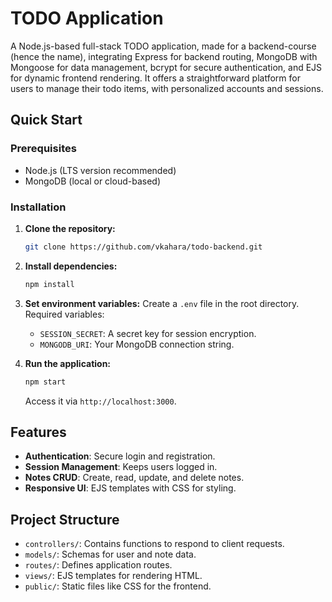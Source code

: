 
# TODO Application

A Node.js-based full-stack TODO application, made for a backend-course (hence the name), integrating Express for backend routing, MongoDB with Mongoose for data management, bcrypt for secure authentication, and EJS for dynamic frontend rendering. It offers a straightforward platform for users to manage their todo items, with personalized accounts and sessions.

## Quick Start

### Prerequisites

- Node.js (LTS version recommended)
- MongoDB (local or cloud-based)

### Installation

1. **Clone the repository:**

   ```sh
   git clone https://github.com/vkahara/todo-backend.git
   ```

2. **Install dependencies:**

   ```sh
   npm install
   ```

3. **Set environment variables:** Create a `.env` file in the root directory. Required variables:

   - `SESSION_SECRET`: A secret key for session encryption.
   - `MONGODB_URI`: Your MongoDB connection string.

4. **Run the application:**

   ```sh
   npm start
   ```

   Access it via `http://localhost:3000`.

## Features

- **Authentication**: Secure login and registration.
- **Session Management**: Keeps users logged in.
- **Notes CRUD**: Create, read, update, and delete notes.
- **Responsive UI**: EJS templates with CSS for styling.

## Project Structure

- `controllers/`: Contains functions to respond to client requests.
- `models/`: Schemas for user and note data.
- `routes/`: Defines application routes.
- `views/`: EJS templates for rendering HTML.
- `public/`: Static files like CSS for the frontend.
